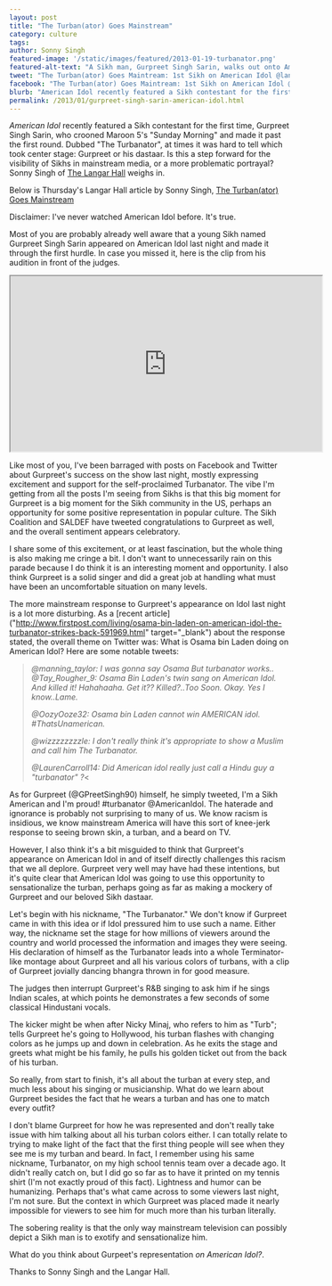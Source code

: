 ```yaml
---
layout: post
title: "The Turban(ator) Goes Mainstream"	
category: culture
tags:
author: Sonny Singh
featured-image: '/static/images/featured/2013-01-19-turbanator.png'
featured-alt-text: "A Sikh man, Gurpreet Singh Sarin, walks out onto American Idol's contesting stage."
tweet: "The Turban(ator) Goes Maintream: 1st Sikh on American Idol @langarhall #18MR"
facebook: "The Turban(ator) Goes Maintream: 1st Sikh on American Idol @langarhall #18MR"
blurb: "American Idol recently featured a Sikh contestant for the first time, Gurpreet Singh Sarin, who crooned Maroon 5's "Sunday Morning" and made it past the first round. Dubbed "The Turbanator", at times it was hard to tell which took center stage: Gurpreet or his dastaar. Is this a step forward for the visibility of Sikhs in mainstream media, or a more problematic portrayal?"
permalink: /2013/01/gurpreet-singh-sarin-american-idol.html
---
```


<em>American Idol</em> recently featured a Sikh contestant for the first time, Gurpreet Singh Sarin, who crooned Maroon 5's "Sunday Morning" and made it past the first round. Dubbed "The Turbanator", at times it was hard to tell which took center stage: Gurpreet or his dastaar. Is this a step forward for the visibility of Sikhs in mainstream media, or a more problematic portrayal? Sonny Singh of [The Langar Hall]("http://thelangarhall.com/entertainment/the-turbanator-goes-mainstream/") weighs in.

Below is Thursday's Langar Hall article by Sonny Singh, [The Turban(ator) Goes Mainstream]("http://thelangarhall.com/entertainment/the-turbanator-goes-mainstream/") 

Disclaimer: I've never watched American Idol before. It's true.

Most of you are probably already well aware that a young Sikh named Gurpreet Singh Sarin appeared on American Idol last night and made it through the first hurdle. In case you missed it, here is the clip from his audition in front of the judges.

<iframe src="http://www.youtube.com/embed/vxoQ5PBRETw?rel=0" width="560" height="315"></iframe>

Like most of you, I've been barraged with posts on Facebook and Twitter about Gurpreet's success on the show last night, mostly expressing excitement and support for the self-proclaimed Turbanator. The vibe I'm getting from all the posts I'm seeing from Sikhs is that this big moment for Gurpreet is a big moment for the Sikh community in the US, perhaps an opportunity for some positive representation in popular culture. The Sikh Coalition and SALDEF have tweeted congratulations to Gurpreet as well, and the overall sentiment appears celebratory.

I share some of this excitement, or at least fascination, but the whole thing is also making me cringe a bit. I don't want to unnecessarily rain on this parade because I do think it is an interesting moment and opportunity. I also think Gurpreet is a solid singer and did a great job at handling what must have been an uncomfortable situation on many levels.

The more mainstream response to Gurpreet's appearance on Idol last night is a lot more disturbing. As a [recent article]("http://www.firstpost.com/living/osama-bin-laden-on-american-idol-the-turbanator-strikes-back-591969.html" target="_blank") about the response stated, the overall theme on Twitter was: What is Osama bin Laden doing on American Idol? Here are some notable tweets:

<blockquote><em>@manning_taylor: I was gonna say Osama But turbanator works..</em>
<em>@Tay_Rougher_9: Osama Bin Laden's twin sang on American Idol. And killed it! Hahahaaha. Get it?? Killed?..Too Soon. Okay. Yes I know..Lame.</em>

<em>@OozyOoze32: Osama bin Laden cannot win AMERICAN idol. #ThatsUnamerican.</em>

<em>@wizzzzzzzzle: I don't really think it's appropriate to show a Muslim and call him The Turbanator.</em>

<em>@LaurenCarroll14: Did American idol really just call a Hindu guy a "turbanator" ?</em><</blockquote>

As for Gurpreet (@GPreetSingh90) himself, he simply tweeted, I'm a Sikh American and I'm proud! #turbanator @AmericanIdol. The haterade and ignorance is probably not surprising to many of us. We know racism is insidious, we know mainstream America will have this sort of knee-jerk response to seeing brown skin, a turban, and a beard on TV.

However, I also think it's a bit misguided to think that Gurpreet's appearance on American Idol in and of itself directly challenges this racism that we all deplore. Gurpreet very well may have had these intentions, but it's quite clear that American Idol was going to use this opportunity to sensationalize the turban, perhaps going as far as making a mockery of Gurpreet and our beloved Sikh dastaar.

Let's begin with his nickname, "The Turbanator." We don't know if Gurpreet came in with this idea or if Idol pressured him to use such a name. Either way, the nickname set the stage for how millions of viewers around the country and world processed the information and images they were seeing. His declaration of himself as the Turbanator leads into a whole Terminator-like montage about Gurpreet and all his various colors of turbans, with a clip of Gurpreet jovially dancing bhangra thrown in for good measure.

The judges then interrupt Gurpreet's R&B singing to ask him if he sings Indian scales, at which points he demonstrates a few seconds of some classical Hindustani vocals.

The kicker might be when after Nicky Minaj, who refers to him as "Turb"; tells Gurpreet he's going to Hollywood, his turban flashes with changing colors as he jumps up and down in celebration. As he exits the stage and greets what might be his family, he pulls his golden ticket out from the back of his turban.

So really, from start to finish, it's all about the turban at every step, and much less about his singing or musicianship. What do we learn about Gurpreet besides the fact that he wears a turban and has one to match every outfit?

I don't blame Gurpreet for how he was represented and don't really take issue with him talking about all his turban colors either. I can totally relate to trying to make light of the fact that the first thing people will see when they see me is my turban and beard. In fact, I remember using his same nickname, Turbanator, on my high school tennis team over a decade ago. It didn't really catch on, but I did go so far as to have it printed on my tennis shirt (I'm not exactly proud of this fact). Lightness and humor can be humanizing. Perhaps that's what came across to some viewers last night, I'm not sure. But the context in which Gurpreet was placed made it nearly impossible for viewers to see him for much more than his turban literally.

The sobering reality is that the only way mainstream television can possibly depict a Sikh man is to exotify and sensationalize him.

What do you think about Gurpeet's representation <em> on American Idol?</em>.

Thanks to Sonny Singh and the Langar Hall.